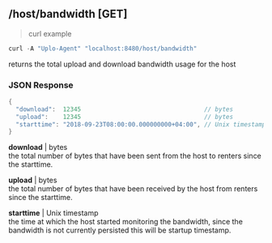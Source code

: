 ## /host/bandwidth [GET]
> curl example

```go
curl -A "Uplo-Agent" "localhost:8480/host/bandwidth"
```

returns the total upload and download bandwidth usage for the host

### JSON Response
```go
{
  "download":  12345                                  // bytes
  "upload":    12345                                  // bytes
  "starttime": "2018-09-23T08:00:00.000000000+04:00", // Unix timestamp
}
```

**download** | bytes  
the total number of bytes that have been sent from the host to renters since the
starttime.

**upload** | bytes  
the total number of bytes that have been received by the host from renters since the
starttime.

**starttime** | Unix timestamp  
the time at which the host started monitoring the bandwidth, since the
bandwidth is not currently persisted this will be startup timestamp.